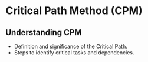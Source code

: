 # Critical Path Method (CPM)

## Understanding CPM
- Definition and significance of the Critical Path.
- Steps to identify critical tasks and dependencies.
